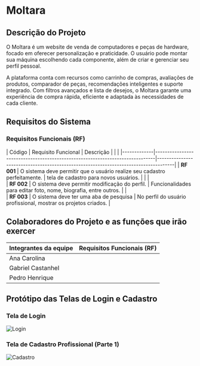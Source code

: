 # Moltara


## Descrição do Projeto

O Moltara é um website de venda de computadores e peças de hardware, focado em oferecer personalização e praticidade. O usuário pode montar sua máquina escolhendo cada componente, além de criar e gerenciar seu perfil pessoal.

A plataforma conta com recursos como carrinho de compras, avaliações de produtos, comparador de peças, recomendações inteligentes e suporte integrado. Com filtros avançados e lista de desejos, o Moltara garante uma experiência de compra rápida, eficiente e adaptada às necessidades de cada cliente.
## Requisitos do Sistema

### Requisitos Funcionais (RF)


| Código      | Requisito Funcional                                                          | Descrição                                                                                   |             |                                                                              |
|-------------|------------------------------------------------------------------------------|-------------------------------------------------------------------------------------|
| **RF 001**  | O sistema deve permitir que o usuário realize seu cadastro perfeitamente.    | tela de cadastro para novos usuários.                                               |       |             |                                                                                              
| **RF 002**  | O sistema deve permitir modificação do perfil.                               | Funcionalidades para editar foto, nome, biografia, entre outros.                    |      |        
| **RF 003**  | O sistema deve ter uma aba de pesquisa                                       | No perfil do usuário profissional, mostrar os projetos criados.                     |                                               

## Colaboradores do Projeto e as funções que irão exercer

| Integrantes da equipe | Requisitos Funcionais (RF)                |
|-----------------------|-------------------------------------------|
| Ana Carolina          |                                           |
| Gabriel Castanhel     |                                           |
| Pedro Henrique        |                                           |
## Protótipo das Telas de Login e Cadastro

### Tela de Login
![Login](./3-fase-sa/public/img/Login.png)

### Tela de Cadastro  Profissional (Parte 1)
![Cadastro](./3-fase-sa/public/img/Tela_cadastro_profissional_1.png)

